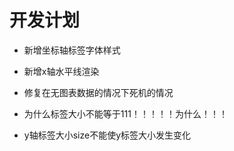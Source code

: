 # 开发计划
- 新增坐标轴标签字体样式
- 新增x轴水平线渲染
- 修复在无图表数据的情况下死机的情况

- 为什么标签大小不能等于111！！！！！为什么！！！

- y轴标签大小size不能使y标签大小发生变化
